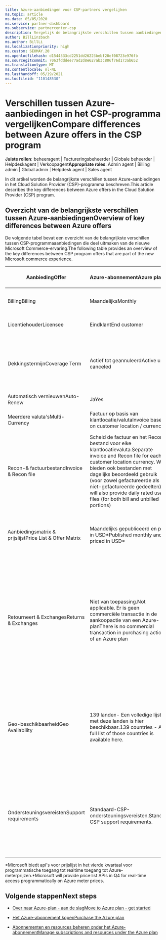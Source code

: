 ```yaml
---
title: Azure-aanbiedingen voor CSP-partners vergelijken
ms.topic: article
ms.date: 05/05/2020
ms.service: partner-dashboard
ms.subservice: partnercenter-csp
description: Vergelijk de belangrijkste verschillen tussen aanbiedingen in de nieuwe Microsoft Commerce-ervaring voor partners in het Cloud Solution Provider (CSP)-programma.
author: BillLinzbach
ms.author: BillLi
ms.localizationpriority: high
ms.custom: SEOMAY.20
ms.openlocfilehash: d1544333cd2251dd26223bebf20ef08723e976fb
ms.sourcegitcommit: 7063fdddee77ad2d8e627ab3c806f76d173ab652
ms.translationtype: MT
ms.contentlocale: nl-NL
ms.lasthandoff: 05/19/2021
ms.locfileid: "110148530"
---
```

# <a name="compare-differences-between-azure-offers-in-the-csp-program"></a><span data-ttu-id="5c651-103">Verschillen tussen Azure-aanbiedingen in het CSP-programma vergelijken</span><span class="sxs-lookup"><span data-stu-id="5c651-103">Compare differences between Azure offers in the CSP program</span></span>

<span data-ttu-id="5c651-104">**Juiste rollen:** beheeragent | Factureringsbeheerder | Globale beheerder | Helpdeskagent | Verkoopagent</span><span class="sxs-lookup"><span data-stu-id="5c651-104">**Appropriate roles**: Admin agent | Billing admin | Global admin | Helpdesk agent | Sales agent</span></span>

<span data-ttu-id="5c651-105">In dit artikel worden de belangrijkste verschillen tussen Azure-aanbiedingen in het Cloud Solution Provider (CSP)-programma beschreven.</span><span class="sxs-lookup"><span data-stu-id="5c651-105">This article describes the key differences between Azure offers in the Cloud Solution Provider (CSP) program.</span></span>

## <a name="overview-of-key-differences-between-azure-offers"></a><span data-ttu-id="5c651-106">Overzicht van de belangrijkste verschillen tussen Azure-aanbiedingen</span><span class="sxs-lookup"><span data-stu-id="5c651-106">Overview of key differences between Azure offers</span></span>

<span data-ttu-id="5c651-107">De volgende tabel bevat een overzicht van de belangrijkste verschillen tussen CSP-programmaaanbiedingen die deel uitmaken van de nieuwe Microsoft Commerce-ervaring.</span><span class="sxs-lookup"><span data-stu-id="5c651-107">The following table provides an overview of the key differences between CSP program offers that are part of the new Microsoft commerce experience.</span></span>

|<span data-ttu-id="5c651-108">**Aanbieding**</span><span class="sxs-lookup"><span data-stu-id="5c651-108">**Offer**</span></span>| <span data-ttu-id="5c651-109">**Azure-abonnement**</span><span class="sxs-lookup"><span data-stu-id="5c651-109">**Azure plan**</span></span>|<span data-ttu-id="5c651-110">**Marketplace-aanbiedingen van derden**</span><span class="sxs-lookup"><span data-stu-id="5c651-110">**Third-party marketplace offers**</span></span>|<span data-ttu-id="5c651-111">**Azure-reserveringen**</span><span class="sxs-lookup"><span data-stu-id="5c651-111">**Azure Reservations**</span></span>|<span data-ttu-id="5c651-112">**Serverabonnementen die worden verkocht via CSP**</span><span class="sxs-lookup"><span data-stu-id="5c651-112">**Server Subscriptions sold through CSP**</span></span>|<span data-ttu-id="5c651-113">**Aanbiedingen op basis van een licentie**</span><span class="sxs-lookup"><span data-stu-id="5c651-113">**License-based offers**</span></span>|
|-------------------|:------|:-----|:---------|:--------------|:---------|
|<span data-ttu-id="5c651-114">Billing</span><span class="sxs-lookup"><span data-stu-id="5c651-114">Billing</span></span>|<span data-ttu-id="5c651-115">Maandelijks</span><span class="sxs-lookup"><span data-stu-id="5c651-115">Monthly</span></span>|<span data-ttu-id="5c651-116">Variabele (afhankelijk van aanbieding)</span><span class="sxs-lookup"><span data-stu-id="5c651-116">Variable (offer dependent)</span></span>|<span data-ttu-id="5c651-117">Eindklant</span><span class="sxs-lookup"><span data-stu-id="5c651-117">End customer</span></span>|<span data-ttu-id="5c651-118">Van te voren voor de volledige termijn of de periode van drie jaar</span><span class="sxs-lookup"><span data-stu-id="5c651-118">Up front for the full term or 3-year term</span></span>|<span data-ttu-id="5c651-119">Maandelijks of jaarlijks</span><span class="sxs-lookup"><span data-stu-id="5c651-119">Monthly or Annual</span></span>|
|<span data-ttu-id="5c651-120">Licentiehouder</span><span class="sxs-lookup"><span data-stu-id="5c651-120">Licensee</span></span>|<span data-ttu-id="5c651-121">Eindklant</span><span class="sxs-lookup"><span data-stu-id="5c651-121">End customer</span></span>|<span data-ttu-id="5c651-122">Variabele (afhankelijk van aanbieding)</span><span class="sxs-lookup"><span data-stu-id="5c651-122">Variable (offer dependent)</span></span>|<span data-ttu-id="5c651-123">Eindklant</span><span class="sxs-lookup"><span data-stu-id="5c651-123">End customer</span></span>| <span data-ttu-id="5c651-124">Eindklant</span><span class="sxs-lookup"><span data-stu-id="5c651-124">End customer</span></span>|<span data-ttu-id="5c651-125">Eindklant</span><span class="sxs-lookup"><span data-stu-id="5c651-125">End customer</span></span>|
|<span data-ttu-id="5c651-126">Dekkingstermijn</span><span class="sxs-lookup"><span data-stu-id="5c651-126">Coverage Term</span></span>|<span data-ttu-id="5c651-127">Actief tot geannuleerd</span><span class="sxs-lookup"><span data-stu-id="5c651-127">Active until canceled</span></span>|<span data-ttu-id="5c651-128">Variabele (afhankelijk van aanbieding)</span><span class="sxs-lookup"><span data-stu-id="5c651-128">Variable (offer dependent)</span></span>|<span data-ttu-id="5c651-129">Beschrijving van aanbieding bekijken</span><span class="sxs-lookup"><span data-stu-id="5c651-129">See offer description</span></span>|<span data-ttu-id="5c651-130">Alle Azure-reserveringen hebben hun eigen unieke dekkingsperiode.</span><span class="sxs-lookup"><span data-stu-id="5c651-130">All Azure Reservations have their own unique coverage period.</span></span> <span data-ttu-id="5c651-131">Alle serverabonnementen hebben hun eigen unieke dekkingsperiode.</span><span class="sxs-lookup"><span data-stu-id="5c651-131">All Server Subscriptions will have their own unique coverage period.</span></span>|   <span data-ttu-id="5c651-132">Aanvullende licenties worden in de bestaande dekkingsperiode ingelijnd</span><span class="sxs-lookup"><span data-stu-id="5c651-132">Additional licenses will snap into the existing coverage period</span></span>|
|<span data-ttu-id="5c651-133">Automatisch vernieuwen</span><span class="sxs-lookup"><span data-stu-id="5c651-133">Auto-Renew</span></span>|<span data-ttu-id="5c651-134">Ja</span><span class="sxs-lookup"><span data-stu-id="5c651-134">Yes</span></span>|<span data-ttu-id="5c651-135">Ja</span><span class="sxs-lookup"><span data-stu-id="5c651-135">Yes</span></span>|<span data-ttu-id="5c651-136">Nee</span><span class="sxs-lookup"><span data-stu-id="5c651-136">No</span></span>| <span data-ttu-id="5c651-137">Nee</span><span class="sxs-lookup"><span data-stu-id="5c651-137">No</span></span>|<span data-ttu-id="5c651-138">Ja</span><span class="sxs-lookup"><span data-stu-id="5c651-138">Yes</span></span>|
|<span data-ttu-id="5c651-139">Meerdere valuta's</span><span class="sxs-lookup"><span data-stu-id="5c651-139">Multi-Currency</span></span>|<span data-ttu-id="5c651-140">Factuur op basis van klantlocatie/valuta</span><span class="sxs-lookup"><span data-stu-id="5c651-140">Invoice based on customer location / currency</span></span>|<span data-ttu-id="5c651-141">Factuur op basis van klantlocatie/valuta</span><span class="sxs-lookup"><span data-stu-id="5c651-141">Invoice based on customer location / currency</span></span>|<span data-ttu-id="5c651-142">Factuur op basis van klantlocatie/valuta</span><span class="sxs-lookup"><span data-stu-id="5c651-142">Invoice based on customer location / currency</span></span>|<span data-ttu-id="5c651-143">Factuur op basis van klantlocatie/valuta</span><span class="sxs-lookup"><span data-stu-id="5c651-143">Invoice based on customer location / currency</span></span>|<span data-ttu-id="5c651-144">Op basis van partnerlocatievaluta</span><span class="sxs-lookup"><span data-stu-id="5c651-144">Based on Partner location currency</span></span>| 
|<span data-ttu-id="5c651-145">Recon-& factuurbestand</span><span class="sxs-lookup"><span data-stu-id="5c651-145">Invoice & Recon file</span></span>|<span data-ttu-id="5c651-146">Scheid de factuur en het Recon-bestand voor elke klantlocatievaluta.</span><span class="sxs-lookup"><span data-stu-id="5c651-146">Separate invoice and Recon file for each customer location currency.</span></span>  <span data-ttu-id="5c651-147">We bieden ook bestanden met dagelijks beoordeeld gebruik (voor zowel gefactureerde als niet-gefactureerde gedeelten)</span><span class="sxs-lookup"><span data-stu-id="5c651-147">We will also provide daily rated usage files (for both bill and unbilled portions)</span></span> |<span data-ttu-id="5c651-148">Afzonderlijke factuur- en recon-bestand voor elke klantlocatievaluta</span><span class="sxs-lookup"><span data-stu-id="5c651-148">Separate invoice and Recon file for each customer location currency</span></span>|<span data-ttu-id="5c651-149">Afzonderlijke factuur- en recon-bestand voor elke klantlocatievaluta</span><span class="sxs-lookup"><span data-stu-id="5c651-149">Separate invoice and Recon file for each customer location currency</span></span>|<span data-ttu-id="5c651-150">Afzonderlijke factuur- en recon-bestand voor elke klantlocatievaluta</span><span class="sxs-lookup"><span data-stu-id="5c651-150">Separate invoice and Recon file for each customer location currency</span></span>|<span data-ttu-id="5c651-151">Alle orders op één factuur en recon-bestand</span><span class="sxs-lookup"><span data-stu-id="5c651-151">All orders on one invoice and Recon file</span></span>|
|<span data-ttu-id="5c651-152">Aanbiedingsmatrix & prijslijst</span><span class="sxs-lookup"><span data-stu-id="5c651-152">Price List & Offer Matrix</span></span>|<span data-ttu-id="5c651-153">Maandelijks gepubliceerd en prijs in USD\*</span><span class="sxs-lookup"><span data-stu-id="5c651-153">Published monthly and priced in USD\*</span></span>|<span data-ttu-id="5c651-154">Marketplace-aanbiedingen en -prijzen kunnen in realtime worden geëxporteerd naar de CSV-bestandsindeling.</span><span class="sxs-lookup"><span data-stu-id="5c651-154">Marketplace offers and pricing can be exported real-time to CSV file format beginning.</span></span>|<span data-ttu-id="5c651-155">Afzonderlijk, één bestand met alle prijs- en aanbiedingsgegevens inbegrepen.</span><span class="sxs-lookup"><span data-stu-id="5c651-155">Separate, single file with all pricing and offer details included.</span></span> <span data-ttu-id="5c651-156">Er is geen afzonderlijk aanbiedingsmatrixbestand</span><span class="sxs-lookup"><span data-stu-id="5c651-156">There is no separate Offer Matrix file</span></span>||<span data-ttu-id="5c651-157">Afzonderlijk, één bestand met alle prijs- en aanbiedingsgegevens inbegrepen.</span><span class="sxs-lookup"><span data-stu-id="5c651-157">Separate, single file with all pricing and offer details included.</span></span> <span data-ttu-id="5c651-158">Er is geen afzonderlijke aanbiedingsmatrix.</span><span class="sxs-lookup"><span data-stu-id="5c651-158">There is no separate Offer Matrix.</span></span>| 
|<span data-ttu-id="5c651-159">Retourneert & Exchanges</span><span class="sxs-lookup"><span data-stu-id="5c651-159">Returns & Exchanges</span></span>|<span data-ttu-id="5c651-160">Niet van toepassing.</span><span class="sxs-lookup"><span data-stu-id="5c651-160">Not applicable.</span></span> <span data-ttu-id="5c651-161">Er is geen commerciële transactie in de aankoopactie van een Azure-plan</span><span class="sxs-lookup"><span data-stu-id="5c651-161">There is no commercial transaction in purchasing action of an Azure plan</span></span>|<span data-ttu-id="5c651-162">Varieert tussen aanbiedingen op basis van een licentie van één maand en 12 maanden, evenals aanbiedingen op basis van gebruik.</span><span class="sxs-lookup"><span data-stu-id="5c651-162">Varies between one-month and 12-month license based offers as well as usage-based offers.</span></span>|<span data-ttu-id="5c651-163">Retourneert minder dan 5 dagen na de orderdatum een tegoed van 100%.</span><span class="sxs-lookup"><span data-stu-id="5c651-163">Returns less than 5 days after order date will receive a 100% credit.</span></span> <span data-ttu-id="5c651-164">Retourneert meer dan 5 dagen na de orderdatum een pro-rated tegoed en een kosten voor vroegtijdige beëindiging van 12% van het pro-rated tegoed; Limiet van $ 50.000 USD (of gelijkwaardig aan lokale valuta) per klant per jaar</span><span class="sxs-lookup"><span data-stu-id="5c651-164">Returns greater than 5 days after order date will receive a pro-rated credit and a 12% early termination fee of the pro-rated credit; Cap of $50,000 USD (or local currency equivalent) per customer per year</span></span>|<span data-ttu-id="5c651-165">Retourneert minder dan 60 dagen na de orderdatum een tegoedlicentiesleutel van 100% wordt gedeactiveerd.</span><span class="sxs-lookup"><span data-stu-id="5c651-165">Returns less than 60 days from order date will receive a 100% credit license keys will be deactivated.</span></span> <span data-ttu-id="5c651-166">Gedeeltelijke retouren worden niet geaccepteerd.</span><span class="sxs-lookup"><span data-stu-id="5c651-166">Partial returns will not be accepted.</span></span>|   <span data-ttu-id="5c651-167">Opzegging/annuleringen die minder dan 30 dagen duren, ontvangen een tegoed van 100%; Opzegging/annuleringen die langer zijn dan 30 dagen, ontvangen een pro-rated tegoed.</span><span class="sxs-lookup"><span data-stu-id="5c651-167">Suspensions / cancellations less than 30 days will receive a 100% credit; Suspensions / cancellations greater than 30 days will receive a pro-rated credit.</span></span>|
|<span data-ttu-id="5c651-168">Geo-beschikbaarheid</span><span class="sxs-lookup"><span data-stu-id="5c651-168">Geo Availability</span></span>|<span data-ttu-id="5c651-169">139 landen- Een volledige lijst met deze landen is hier beschikbaar.</span><span class="sxs-lookup"><span data-stu-id="5c651-169">139 countries - A full list of those countries is available here.</span></span>|<span data-ttu-id="5c651-170">De matrix New Commerce Offers Country Availability en Customer Currency toont het bereik van waar deze aanbiedingen in aanmerking komen om beschikbaar te worden gesteld in CSP door de partner.</span><span class="sxs-lookup"><span data-stu-id="5c651-170">The New Commerce Offers Country Availability and Customer Currency Matrix shows the scope of where these offers are eligible to be made available in CSP by the partner.</span></span>|<span data-ttu-id="5c651-171">Zie New Commerce Offers Country Availability and Customer Currency Matrix (Nieuwe commerce-aanbiedingen: beschikbaarheid van landen en valutamatrix voor klanten) voor meer informatie.</span><span class="sxs-lookup"><span data-stu-id="5c651-171">See New Commerce Offers Country Availability and Customer Currency Matrix for full details.</span></span> <span data-ttu-id="5c651-172">Hetzelfde implementatieschema is van toepassing op alle nieuwe commerce-aanbiedingen.</span><span class="sxs-lookup"><span data-stu-id="5c651-172">The same rollout schedule applies to all new commerce offers.</span></span>|<span data-ttu-id="5c651-173">Zie New Commerce Offers Country Availability and Customer Currency Matrix (New Commerce-aanbiedingen voor landen) en Customer Currency Matrix (Valutamatrix voor klanten) voor meer informatie.</span><span class="sxs-lookup"><span data-stu-id="5c651-173">See New Commerce Offers Country Availability and Customer Currency Matrix for full details.</span></span>  <span data-ttu-id="5c651-174">Hetzelfde implementatieschema is van toepassing op alle nieuwe commerceaanbiedingen.</span><span class="sxs-lookup"><span data-stu-id="5c651-174">The same rollout schedule applies to all new commerce offers.</span></span>|<span data-ttu-id="5c651-175">247 landen</span><span class="sxs-lookup"><span data-stu-id="5c651-175">247 countries</span></span>|
|<span data-ttu-id="5c651-176">Ondersteuningsvereisten</span><span class="sxs-lookup"><span data-stu-id="5c651-176">Support requirements</span></span>|<span data-ttu-id="5c651-177">Standaard-CSP-ondersteuningsvereisten.</span><span class="sxs-lookup"><span data-stu-id="5c651-177">Standard CSP support requirements.</span></span>|<span data-ttu-id="5c651-178">De uitgever van de aanbieding is verantwoordelijk voor technische ondersteuning.</span><span class="sxs-lookup"><span data-stu-id="5c651-178">Offer publishing company is responsible for technical support.</span></span>  <span data-ttu-id="5c651-179">CSP-partner is verantwoordelijk voor pre-salesactiviteiten, transactie- en factureringsondersteuning.</span><span class="sxs-lookup"><span data-stu-id="5c651-179">CSP Partner is responsible for pre-sales activities, transaction, and billing support.</span></span>|<span data-ttu-id="5c651-180">Standaard-CSP-ondersteuningsvereisten.</span><span class="sxs-lookup"><span data-stu-id="5c651-180">Standard CSP support requirements.</span></span>|<span data-ttu-id="5c651-181">Standaard-CSP-ondersteuningsvereisten.</span><span class="sxs-lookup"><span data-stu-id="5c651-181">Standard CSP support requirements.</span></span>|<span data-ttu-id="5c651-182">Standaard-CSP-ondersteuningsvereisten.</span><span class="sxs-lookup"><span data-stu-id="5c651-182">Standard CSP support requirements.</span></span>|

<span data-ttu-id="5c651-183">\*Microsoft biedt api's voor prijslijst in het vierde kwartaal voor programmatische toegang tot realtime toegang tot Azure-meterprijzen.</span><span class="sxs-lookup"><span data-stu-id="5c651-183">\*Microsoft will provide price list APIs in Q4 for real-time access programmatically on Azure meter prices.</span></span>

## <a name="next-steps"></a><span data-ttu-id="5c651-184">Volgende stappen</span><span class="sxs-lookup"><span data-stu-id="5c651-184">Next steps</span></span>

- [<span data-ttu-id="5c651-185">Over naar Azure-plan - aan de slag</span><span class="sxs-lookup"><span data-stu-id="5c651-185">Move to Azure plan - get started</span></span>](azure-plan-get-started.md)

- [<span data-ttu-id="5c651-186">Het Azure-abonnement kopen</span><span class="sxs-lookup"><span data-stu-id="5c651-186">Purchase the Azure plan</span></span>](purchase-azure-plan.md)

- [<span data-ttu-id="5c651-187">Abonnementen en resources beheren onder het Azure-abonnement</span><span class="sxs-lookup"><span data-stu-id="5c651-187">Manage subscriptions and resources under the Azure plan</span></span>](azure-plan-manage.md)